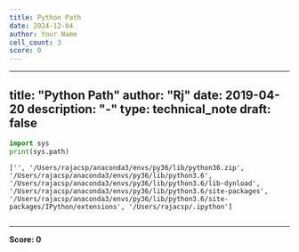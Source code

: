 ```yaml
---
title: Python Path
date: 2024-12-04
author: Your Name
cell_count: 3
score: 0
---
```


---
title: "Python Path"
author: "Rj"
date: 2019-04-20
description: "-"
type: technical_note
draft: false
---

```python
import sys
print(sys.path)
```

    ['', '/Users/rajacsp/anaconda3/envs/py36/lib/python36.zip', '/Users/rajacsp/anaconda3/envs/py36/lib/python3.6', '/Users/rajacsp/anaconda3/envs/py36/lib/python3.6/lib-dynload', '/Users/rajacsp/anaconda3/envs/py36/lib/python3.6/site-packages', '/Users/rajacsp/anaconda3/envs/py36/lib/python3.6/site-packages/IPython/extensions', '/Users/rajacsp/.ipython']



```python

```


---
**Score: 0**